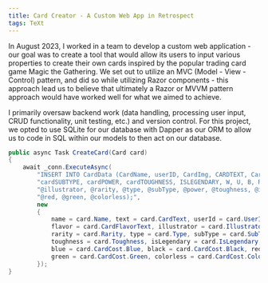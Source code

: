 ```yaml
---
title: Card Creator - A Custom Web App in Retrospect
tags: TeXt
---
```


In August 2023, I worked in a team to develop a custom web application - our goal was to create a tool that would allow its users to input various properties to create their own cards inspired by the popular trading card game Magic the Gathering. We set out to utilize an MVC (Model - View - Control) pattern, and did so while utilizing Razor components - this approach lead us to believe that ultimately a Razor or MVVM pattern approach would have worked well for what we aimed to achieve.

I primarily oversaw backend work (data handling, processing user input, CRUD functionality, unit testing, etc.) and version control. For this project, we opted to use SQLite for our database with Dapper as our ORM to allow us to code in SQL within our models to then act on our database.

```cs
public async Task CreateCard(Card card)
{
    await _conn.ExecuteAsync(
        "INSERT INTO CardData (CardName, userID, CardImg, CARDTEXT, CardFlavorText, CardIllustrator, cardRARITY, cardTYPE, " +
        "cardSUBTYPE, cardPOWER, cardTOUGHNESS, ISLEGENDARY, W, U, B, R, G, C) VALUES (@name, @userId, @cardImg, @text, @flavor, " +
        "@illustrator, @rarity, @type, @subType, @power, @toughness, @isLegendary, @white, @blue, @black, " +
        "@red, @green, @colorless);",
        new
        {
            name = card.Name, text = card.CardText, userId = card.UserId, cardImg = card.CardImg,
            flavor = card.CardFlavorText, illustrator = card.Illustrator,
            rarity = card.Rarity, type = card.Type, subType = card.SubType, power = card.Power,
            toughness = card.Toughness, isLegendary = card.IsLegendary, white = card.CardCost.White,
            blue = card.CardCost.Blue, black = card.CardCost.Black, red = card.CardCost.Red,
            green = card.CardCost.Green, colorless = card.CardCost.Colorless
        });
}
```
